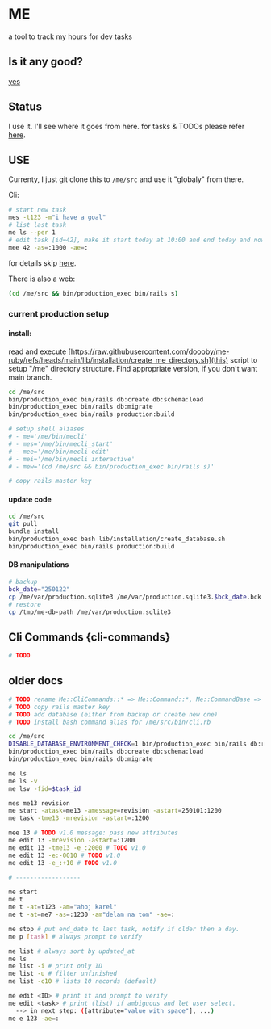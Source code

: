 # ME
a tool to track my hours for dev tasks

## Is it any good?
[yes](https://news.ycombinator.com/item?id=3067434)

## Status
I use it. I'll see where it goes from here. for tasks & TODOs please refer [here](TASKS.md).

## USE
Currenty, I just git clone this to `/me/src` and use it "globaly" from there.

Cli:
```bash
# start new task
mes -t123 -m"i have a goal"
# list last task
me ls --per 1
# edit task [id=42], make it start today at 10:00 and end today and now
mee 42 -as=:1000 -ae=:
```
for details skip [here](#cli-commands).

There is also a web:
```bash
(cd /me/src && bin/production_exec bin/rails s)
```

### current production setup
#### install:
read and execute [https://raw.githubusercontent.com/doooby/me-ruby/refs/heads/main/lib/installation/create_me_directory.sh](this) script to setup "/me" directory structure. Find appropriate version, if you don't want main branch.
```bash
cd /me/src
bin/production_exec bin/rails db:create db:schema:load
bin/production_exec bin/rails db:migrate
bin/production_exec bin/rails production:build

# setup shell aliases
# - me='/me/bin/mecli'
# - mes='/me/bin/mecli_start'
# - mee='/me/bin/mecli edit'
# - mei='/me/bin/mecli interactive'
# - mew='(cd /me/src && bin/production_exec bin/rails s)'

# copy rails master key
```

#### update code
```bash
cd /me/src
git pull
bundle install
bin/production_exec bash lib/installation/create_database.sh
bin/production_exec bin/rails production:build
```

#### DB manipulations
```bash
# backup
bck_date="250122"
cp /me/var/production.sqlite3 /me/var/production.sqlite3.$bck_date.bck
# restore
cp /tmp/me-db-path /me/var/production.sqlite3
```

## Cli Commands {cli-commands}
```bash
# TODO
```

## older docs
```bash
# TODO rename Me::CliCommands::* => Me::Command::*, Me::CommandBase => Me::Command
# TODO copy rails master key
# TODO add database (either from backup or create new one)
# TODO install bash command alias for /me/src/bin/cli.rb

cd /me/src
DISABLE_DATABASE_ENVIRONMENT_CHECK=1 bin/production_exec bin/rails db:reset
bin/production_exec bin/rails db:create db:schema:load
bin/production_exec bin/rails db:migrate

me ls
me ls -v
me lsv -fid=$task_id

mes me13 revision
me start -atask=me13 -amessage=revision -astart=250101:1200
me task -tme13 -mrevision -astart=:1200

mee 13 # TODO v1.0 message: pass new attributes
me edit 13 -mrevision -astart=:1200
me edit 13 -tme13 -e_:2000 # TODO v1.0
me edit 13 -e:-0010 # TODO v1.0
me edit 13 -e_:+10 # TODO v1.0

# ------------------

me start
me t
me t -at=t123 -am="ahoj karel"
me t -at=me7 -as=:1230 -am"delam na tom" -ae=:

me stop # put end_date to last task, notify if older then a day.
me p [task] # always prompt to verify

me list # always sort by updated_at
me ls
me list -i # print only ID
me list -u # filter unfinished
me list -c10 # lists 10 records (default)

me edit <ID> # print it and prompt to verify
me edit <task> # print (list) if ambiguous and let user select.
  --> in next step: ([attribute="value with space"], ...)
me e 123 -ae=:
```


